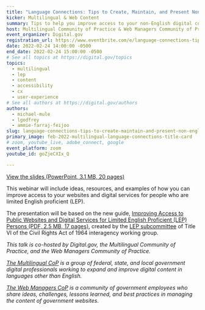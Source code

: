 ```yaml
---
title: "Language Connections: Tips to Create, Maintain, and Present Non-English Digital Content"
kicker: Multilingual & Web Content
summary: Tips to help you improve access to your non-English digital content.
host: Multilingual Community of Practice & Web Managers Community of Practice
event_organizer: Digital.gov
registration_url: https://www.eventbrite.com/e/language-connections-tips-to-create-maintain-present-non-english-content-tickets-266324191827
date: 2022-02-24 14:00:00 -0500
end_date: 2022-02-24 15:00:00 -0500
# See all topics at https://digital.gov/topics
topics:
  - multilingual
  - lep
  - content
  - accessibility
  - cx
  - user-experience
# See all authors at https://digital.gov/authors
authors:
  - michael-mule
  - lgodfrey
  - ammie-farraj-feijoo
slug: language-connections-tips-to-create-maintain-and-present-non-english-digital-content
primary_image: feb-2022-multilingual-language-connections-title-card
# zoom, youtube_live, adobe_connect, google
event_platform: zoom
youtube_id: goZjeCXIx_Q

---
```


[View the slides (PowerPoint, 3.1 MB, 20 pages)](https://digital.gov/files/feb-2022-multilingual-event-lep.pptx)

This webinar will include ideas, resources, and examples of how you can improve access to your websites and digital services for people who are limited English proficient (LEP).

The presentation will be based on the new guide, [Improving Access to Public Websites and Digital Services for Limited English Proficient (LEP) Persons (PDF, 2.5 MB, 17 pages)](https://www.lep.gov/sites/lep/files/media/document/2021-12/2021_12_07_Website_Language_Access_Guide_508.pdf), created by the [LEP subcommittee](https://www.lep.gov/) of Title VI of the Civil Rights Act of 1964 interagency working group.

*This talk is co-hosted by Digital.gov, the Multilingual Community of Practice, and the Web Managers Community of Practice.*

*[The Multilingual CoP](https://digital.gov/communities/multilingual/) is a group of federal, state, and local government digital professionals working to expand and improve digital content in languages other than English.*

*[The Web Managers CoP](https://digital.gov/communities/web-content-managers/) is a community of government employees who share ideas, challenges, lessons learned, and best practices in managing the content of government websites.*
